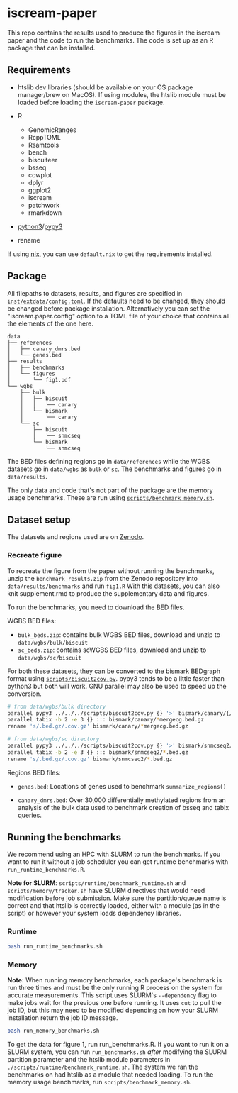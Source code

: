# iscream-paper

This repo contains the results used to produce the figures in the iscream paper
and the code to run the benchmarks. The code is set up as an R package that
can be installed.

## Requirements

- htslib dev libraries (should be available on your OS package manager/brew on
  MacOS). If using modules, the htslib module must be loaded before loading the
  `iscream-paper` package.

- R
  - GenomicRanges
  - RcppTOML
  - Rsamtools
  - bench
  - biscuiteer
  - bsseq
  - cowplot
  - dplyr
  - ggplot2
  - iscream
  - patchwork
  - rmarkdown

- [python3](https://www.python.org/downloads/)/[pypy3](https://pypy.org/)

- rename

If using [nix](nixos.org), you can use `default.nix` to get the requirements
installed.

## Package

All filepaths to datasets, results, and figures are specified in
[`inst/extdata/config.toml`](https://github.com/huishenlab/iscream-paper/blob/main/inst/extdata/config.toml).
If the defaults need to be changed, they should be changed before package
installation. Alternatively you can set the "iscream.paper.config" option to a
TOML file of your choice that contains all the elements of the one here.

```
data
├── references
│   ├── canary_dmrs.bed
│   └── genes.bed
├── results
│   ├── benchmarks
│   └── figures
│       └── fig1.pdf
└── wgbs
    ├── bulk
    │   ├── biscuit
    │   │   └── canary
    │   └── bismark
    │       └── canary
    └── sc
        ├── biscuit
        │   └── snmcseq
        └── bismark
            └── snmcseq
```

The BED files defining regions go in `data/references` while the WGBS datasets
go in `data/wgbs` as `bulk` or `sc`. The benchmarks and figures go in
`data/results`.

The only data and code that's not part of the package are the memory usage
benchmarks. These are run using
[`scripts/benchmark_memory.sh`](https://github.com/huishenlab/iscream-paper/blob/main/scripts/benchmark_memory.sh).

## Dataset setup

The datasets and regions used are on
[Zenodo](https://zenodo.org/records/14733834?preview=1&token=eyJhbGciOiJIUzUxMiJ9.eyJpZCI6ImQ3MDJjNDE2LTg1OGMtNGIyOS04ODAwLWQxNTRlNTU2MDU5YyIsImRhdGEiOnt9LCJyYW5kb20iOiIwZWY1ZWUxN2M5Yjc2OGUxNDVhYWNjYzVhYjAzM2I3MSJ9.B5SIW0-9i2-6g-7mDgPrH51lJFO4BctiOgmzifsy2R2apeVUCvHsOinBUvXNilQicQ5CYPojLoLU2y6ZLPFFow).

### Recreate figure

To recreate the figure from the paper without running the benchmarks, unzip the
`benchmark_results.zip` from the Zenodo repository into
`data/results/benchmarks` and run `fig1.R` With this datasets, you can also knit
supplement.rmd to produce the supplementary data and figures.

To run the benchmarks, you need to download the BED files.

WGBS BED files:

- `bulk_beds.zip`: contains bulk WGBS BED files, download and unzip to `data/wgbs/bulk/biscuit`
- `sc_beds.zip`: contains scWGBS BED files, download and unzip to `data/wgbs/sc/biscuit`

For both these datasets, they can be converted to the bismark BEDgraph format
using
[`scripts/biscuit2cov.py`](https://github.com/huishenlab/iscream-paper/blob/main/inst/scripts/biscuit2cov.py).
pypy3 tends to be a little faster than python3 but both will work. GNU
parallel may also be used to speed up the conversion.

```sh
# from data/wgbs/bulk directory
parallel pypy3 ../../../scripts/biscuit2cov.py {} '>' bismark/canary/{/.} ::: biscuit/canary/*mergecg.bed.gz
parallel tabix -b 2 -e 3 {} ::: bismark/canary/*mergecg.bed.gz
rename 's/.bed.gz/.cov.gz' bismark/canary/*mergecg.bed.gz

# from data/wgbs/sc directory
parallel pypy3 ../../../scripts/biscuit2cov.py {} '>' bismark/snmcseq2/{/.} ::: biscuit/snmcseq2/*.bed.gz
parallel tabix -b 2 -e 3 {} ::: bismark/snmcseq2/*.bed.gz
rename 's/.bed.gz/.cov.gz' bismark/snmcseq2/*.bed.gz
```

Regions BED files:

- `genes.bed`: Locations of genes used to benchmark `summarize_regions()`

- `canary_dmrs.bed`: Over 30,000 differentially methylated regions from an
  analysis of the bulk data used to benchmark creation of bsseq and tabix
  queries.

## Running the benchmarks

We recommend using an HPC with SLURM to run the benchmarks. If you want to run
it without a job scheduler you can get runtime benchmarks with
`run_runtime_benchmarks.R`.

**Note for SLURM**: `scripts/runtime/benchmark_runtime.sh` and
`scripts/memory/tracker.sh` have SLURM directives that would need modification
before job submission. Make sure the partition/queue name is correct and that
htslib is correctly loaded, either with a module (as in the script) or however
your system loads dependency libraries.

### Runtime

```bash
bash run_runtime_benchmarks.sh
```

### Memory

**Note:** When running memory benchmarks, each package's
benchmark is run three times and must be the only running R process on the
system for accurate measurements. This script uses SLURM's `--dependency` flag
to make jobs wait for the previous one before running. It uses `cut` to pull the
job ID, but this may need to be modified depending on how your SLURM
installation return the job ID message.

```bash
bash run_memory_benchmarks.sh
```

To get the data for figure 1, run run_benchmarks.R. If you want to run it on a
SLURM system, you can run `run_benchmarks.sh` *after* modifying the SLURM
partition parameter and the htslib module parameters in
`./scripts/runtime/benchmark_runtime.sh`. The system we ran the benchmarks on
had htslib as a module that needed loading. 
To run the memory usage benchmarks, run `scripts/benchmark_memory.sh`.
